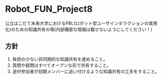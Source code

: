 # Robot_FUN_Project8
公立はこだて未来大学におけるPBL(ロボット型ユーザインタラクションの実用化)のための知識共有の場(内部機密な情報は載せないようにしてください！)

## 方針
1. 負担の少ない非同期的な知識共有を進めること。
2. 質問や疑問はすべてオープンな形で共有すること。
3. 途中参加者が初期メンバーに追い付けるような知識共有の工夫をすること。
